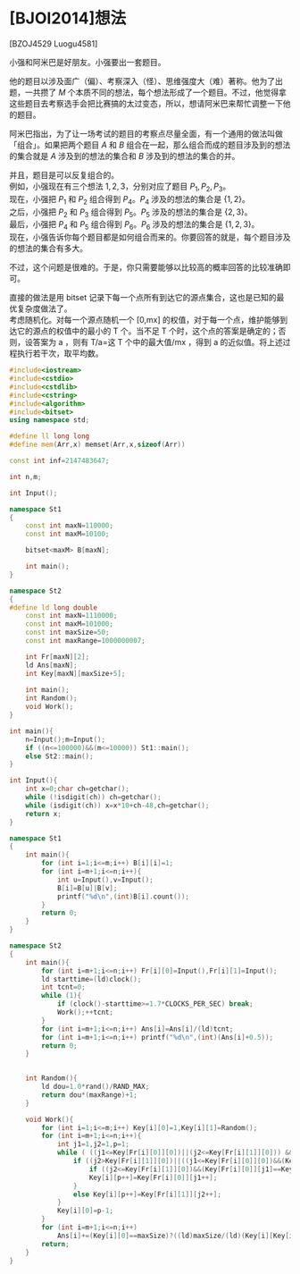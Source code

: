 # [BJOI2014]想法
[BZOJ4529 Luogu4581]

小强和阿米巴是好朋友。小强要出一套题目。

他的题目以涉及面广（偏）、考察深入（怪）、思维强度大（难）著称。他为了出题，一共攒了 $M$ 个本质不同的想法，每个想法形成了一个题目。不过，他觉得拿这些题目去考察选手会把比赛搞的太过变态，所以，想请阿米巴来帮忙调整一下他的题目。

阿米巴指出，为了让一场考试的题目的考察点尽量全面，有一个通用的做法叫做「组合」。如果把两个题目 $A$ 和 $B$ 组合在一起，那么组合而成的题目涉及到的想法的集合就是 $A$ 涉及到的想法的集合和 $B$ 涉及到的想法的集合的并。

并且，题目是可以反复组合的。  
例如，小强现在有三个想法 $1,2,3$，分别对应了题目 $P_1,P_2,P_3$。  
现在，小强把 $P_1$ 和 $P_2$ 组合得到 $P_4$。$P_4$ 涉及的想法的集合是 $\{1,2\}$。  
之后，小强把 $P_2$ 和 $P_3$ 组合得到 $P_5$。$P_5$ 涉及的想法的集合是 $\{2,3\}$。  
最后，小强把 $P_4$ 和 $P_5$ 组合得到 $P_6$。$P_6$ 涉及的想法的集合是 $\{1,2,3\}$。  
现在，小强告诉你每个题目都是如何组合而来的。你要回答的就是，每个题目涉及的想法的集合有多大。

不过，这个问题是很难的。于是，你只需要能够以比较高的概率回答的比较准确即可。

直接的做法是用 bitset 记录下每一个点所有到达它的源点集合，这也是已知的最优复杂度做法了。  
考虑随机化。对每一个源点随机一个 [0,mx] 的权值，对于每一个点，维护能够到达它的源点的权值中的最小的 T 个。当不足 T 个时，这个点的答案是确定的；否则，设答案为 a ，则有 T/a=这 T 个中的最大值/mx ，得到 a 的近似值。将上述过程执行若干次，取平均数。

```cpp
#include<iostream>
#include<cstdio>
#include<cstdlib>
#include<cstring>
#include<algorithm>
#include<bitset>
using namespace std;

#define ll long long
#define mem(Arr,x) memset(Arr,x,sizeof(Arr))

const int inf=2147483647;

int n,m;

int Input();

namespace St1
{
	const int maxN=110000;
	const int maxM=10100;

	bitset<maxM> B[maxN];

	int main();
}

namespace St2
{
#define ld long double
	const int maxN=1110000;
	const int maxM=101000;
	const int maxSize=50;
	const int maxRange=1000000007;

	int Fr[maxN][2];
	ld Ans[maxN];
	int Key[maxN][maxSize+5];
	
	int main();
	int Random();
	void Work();
}

int main(){
	n=Input();m=Input();
	if ((n<=100000)&&(m<=10000)) St1::main();
	else St2::main();
}

int Input(){
	int x=0;char ch=getchar();
	while (!isdigit(ch)) ch=getchar();
	while (isdigit(ch)) x=x*10+ch-48,ch=getchar();
	return x;
}

namespace St1
{
	int main(){
		for (int i=1;i<=m;i++) B[i][i]=1;
		for (int i=m+1;i<=n;i++){
			int u=Input(),v=Input();
			B[i]=B[u]|B[v];
			printf("%d\n",(int)B[i].count());
		}
		return 0;
	}
}

namespace St2
{
	int main(){
		for (int i=m+1;i<=n;i++) Fr[i][0]=Input(),Fr[i][1]=Input();
		ld starttime=(ld)clock();
		int tcnt=0;
		while (1){
			if (clock()-starttime>=1.7*CLOCKS_PER_SEC) break;
			Work();++tcnt;
		}
		for (int i=m+1;i<=n;i++) Ans[i]=Ans[i]/(ld)tcnt;
		for (int i=m+1;i<=n;i++) printf("%d\n",(int)(Ans[i]+0.5));
		return 0;
	}

	
	int Random(){
		ld dou=1.0*rand()/RAND_MAX;
		return dou*(maxRange)+1;
	}

	void Work(){
		for (int i=1;i<=m;i++) Key[i][0]=1,Key[i][1]=Random();
		for (int i=m+1;i<=n;i++){
			int j1=1,j2=1,p=1;
			while ( ((j1<=Key[Fr[i][0]][0])||(j2<=Key[Fr[i][1]][0])) && (p<=maxSize)){
				if ((j2>Key[Fr[i][1]][0])||((j1<=Key[Fr[i][0]][0])&&(Key[Fr[i][0]][j1]<=Key[Fr[i][1]][j2]))){
					if ((j2<=Key[Fr[i][1]][0])&&(Key[Fr[i][0]][j1]==Key[Fr[i][1]][j2])) ++j2;
					Key[i][p++]=Key[Fr[i][0]][j1++];
				}
				else Key[i][p++]=Key[Fr[i][1]][j2++];
			}
			Key[i][0]=p-1;
		}
		for (int i=m+1;i<=n;i++)
			Ans[i]+=(Key[i][0]==maxSize)?((ld)maxSize/(ld)(Key[i][Key[i][0]])*(ld)maxRange):(Key[i][0]);
		return;
	}
}
```